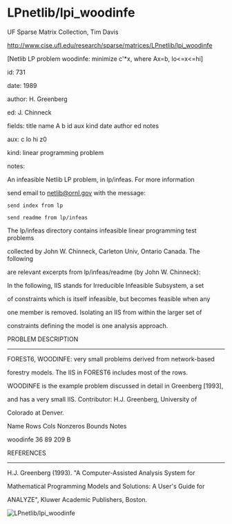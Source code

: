 # LPnetlib/lpi_woodinfe

 UF Sparse Matrix Collection, Tim Davis

 http://www.cise.ufl.edu/research/sparse/matrices/LPnetlib/lpi_woodinfe

 [Netlib LP problem woodinfe: minimize c'*x, where Ax=b, lo<=x<=hi]

 id: 731

 date: 1989

 author: H. Greenberg

 ed: J. Chinneck

 fields: title name A b id aux kind date author ed notes

 aux: c lo hi z0

 kind: linear programming problem

 notes:

 An infeasible Netlib LP problem, in lp/infeas.  For more information        

 send email to netlib@ornl.gov with the message:                             

                                                                             

 	send index from lp                                                         

 	send readme from lp/infeas                                                 

                                                                             

 The lp/infeas directory contains infeasible linear programming test problems

 collected by John W. Chinneck, Carleton Univ, Ontario Canada.  The following

 are relevant excerpts from lp/infeas/readme (by John W. Chinneck):          

                                                                             

 In the following, IIS stands for Irreducible Infeasible Subsystem, a set    

 of constraints which is itself infeasible, but becomes feasible when any    

 one member is removed.  Isolating an IIS from within the larger set of      

 constraints defining the model is one analysis approach.                    

                                                                             

 PROBLEM DESCRIPTION                                                         

 -------------------                                                         

                                                                             

 FOREST6, WOODINFE:  very small problems derived from network-based          

 forestry models.  The IIS in FOREST6 includes most of the rows.             

 WOODINFE is the example problem discussed in detail in Greenberg [1993],    

 and has a very small IIS.  Contributor:  H.J.  Greenberg, University of     

 Colorado at Denver.                                                         

                                                                             

 Name       Rows   Cols   Nonzeros Bounds      Notes                         

 woodinfe     36     89      209   B                                         

                                                                             

                                                                             

 REFERENCES                                                                  

 ----------                                                                  

                                                                             

 H.J.  Greenberg (1993).  "A Computer-Assisted Analysis System for           

 Mathematical Programming Models and Solutions:  A User's Guide for          

 ANALYZE", Kluwer Academic Publishers, Boston.                               

                                                                             

![LPnetlib/lpi_woodinfe](http://yifanhu.net/GALLERY/GRAPHS/GIF_SMALL/LPnetlib@lpi_woodinfe.gif)
